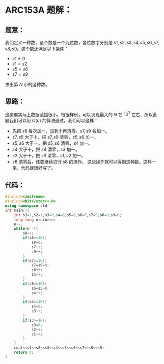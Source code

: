 # ARC153A 题解：
## 题意：
我们定义一种数，这个数是一个九位数，各位数字分别是  $s1,s2,s3,s4,s5,s6,s7,s8,s9$。这个数还满足以下条件：
- $s1 \neq 0$
- $s1=s2$
- $s5=s6$
- $s7=s9$    

求出第 $N$ 小的这种数。
## 思路：
这道题实际上数据范围很小，根据样例，可以发现最大的 $N$ 在 $10^7$ 左右，所以此题我们可以用 $O(n)$ 的算法通过。我们可以这样：
- 先把 $s8$ 每次加一，加到十再清零，$s7,s9$ 各加一。
- $s7,s9$ 大于十，把 $s7,s9$ 清零，$s5,s6$ 加一。
- $s5,s6$ 大于十，把 $s5,s6$ 清零，$s4$ 加一。
- $s4$ 大于十，把 $s4$ 清零，$s3$ 加一。
- $s3$ 大于十，把 $s3$ 清零，$s1,s2$ 加一。
- $s8$ 清零后，还要继续进行 $s8$ 的操作。
这些操作就可以得到这种数。这样一来，代码就很好写了。
## 代码：
```cpp
#include<iostream>
#include<bits/stdc++.h>
using namespace std;
int main(){
	int s1=1,s2=1,s3=0,s4=0,s5=0,s6=0,s7=0,s8=0,s9=0;
	long long n;cin>>n;
	n--;
	while(n--){
		s8++;
		if(s8>=10){
			s8=0;
			s7++;
			s9++;
		}
		if(s7>=10){
			s7=s9=0;
			s6++;
			s5++;
		}
		if(s6>=10){
			s6=s5=0;
			s4++;
		}
		if(s4>=10){
			s4=0;
			s3++;
		}
		if(s3>=10){
			s3=0;
			s2++;
			s1++;
		}
	}
	cout<<s1<<s2<<s3<<s4<<s5<<s6<<s7<<s8<<s9;
	return 0;
}
```